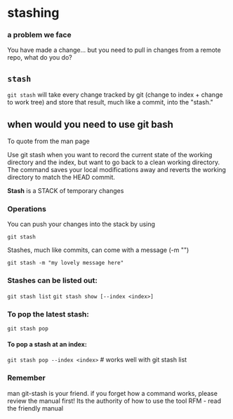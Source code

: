 # stashing

### a problem we face
You have made a change... but you need to pull in changes from a remote repo, what do you do?

## `stash`
`git stash` will take every change tracked by git (change to index + change to work tree) and store that result, much like a commit, into the "stash."

## when would you need to use git bash

To quote from the man page

Use git stash when you want to record the current state of the working directory and the index, but want to go back to a clean working directory. The command saves your local modifications away and reverts the working directory to match the HEAD commit.

**Stash** is a STACK of temporary changes


### Operations
You can push your changes into the stack by using

`git stash`

Stashes, much like commits, can come with a message (-m "<your message>")

`git stash -m "my lovely message here"`


### Stashes can be listed out:

`git stash list`
`git stash show [--index <index>]`


### To pop the latest stash:

`git stash pop`


#### To pop a stash at an index:

`git stash pop --index <index>` # works well with git stash list

### Remember
man git-stash is your friend. if you forget how a command works, please review the manual first! Its the authority of how to use the tool
RFM - read the friendly manual
